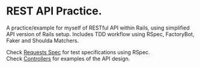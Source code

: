 # REST API Practice.
A practice/example for myself of RESTful API within Rails, using simplified API version of Rails setup. Includes TDD workflow using RSpec, FactoryBot, Faker and Shoulda Matchers.

Check [Requests Spec](https://github.com/yayorbitgum/REST_API/tree/master/spec/requests) for test specifications using RSpec.  
Check [Controllers](https://github.com/yayorbitgum/REST_API/tree/master/app/controllers) for examples of the API design.
